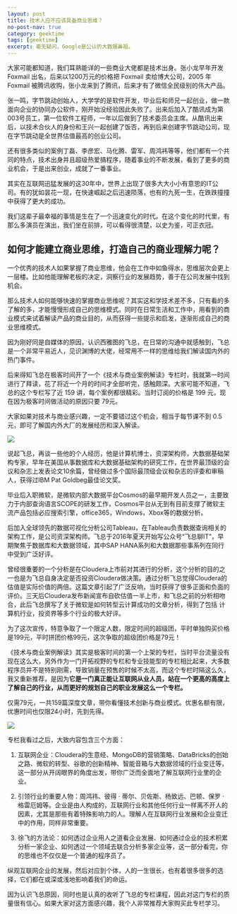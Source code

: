 ```yaml
---
layout: post
title: 技术人应不应该具备商业思维？
no-post-nav: true
category: geektime
tags: [geektime]
excerpt: 毫无疑问，Google是公认的大数据鼻祖。
---
```


​大家可能都知道，我们耳熟能详的一些商业大佬都是技术出身。张小龙早年开发 Foxmail 出名，后来以1200万元的价格把 Foxmail 卖给博大公司，2005 年 Foxmail 被腾讯收购，张小龙来到了腾讯，后来才有了微信全民级别的伟大产品。



张一鸣，字节跳动创始人，大学学的是软件开发，毕业后和师兄一起创业，做一款面向企业的协同办公软件，刚开始没经验因此失败了。出来后加入了酷讯成为第003号员工，第一位软件工程师，一年以后做到了技术委员会主席。从酷讯出来后，以技术合伙人的身份和王兴一起创建了饭否，再到后来创建字节跳动公司，现在字节跳动是全世界估值最高的创业公司。

还有很多类似的案例丁磊、李彦宏、马化腾、雷军、周鸿祎等等，他们都有一个共同的特点，技术出身并且超级热爱搞程序，随着事业的不断发展，看到了更多的商业机会，于是出来创业，成就了一番事业。


其实在互联网迅猛发展的这30年中，世界上出现了很多大大小小有意思的IT公司。有的犹如昙花一现，在快速崛起之后迅速陨落，也有的九死一生，在跌跌撞撞中获得了更大的成功。


我们这辈子最幸福的事情是生在了一个迅速变化的时代。在这个变化的时代里，有那么多演员在演出，我们坐在前排，可以看得很清楚，以史为鉴，可正衣冠。


## 如何才能建立商业思维，打造自己的商业理解力呢？



一个优秀的技术人如果掌握了商业思维，他会在工作中如鱼得水，思维层次会更上一层楼。比如他能理解老板的决定，洞察行业的发展趋势，善于在公司发展中找到机会。



那么技术人如何能够快速的掌握商业思维呢？其实这和学技术差不多，只有看的多了解的多，才能慢慢形成自己的思维模式。同时在日常生活和工作中，用看到的商业模式来试着解读产品的商业目的，从而获得一些提示和启发，逐渐形成自己的商业思维模式。



因为刚好同是自媒体的原因，认识西雅图的飞总，在日常的沟通中就感触到，飞总是一个非常平易近人，见识渊博的大佬，经常用不一样的思维给我们解读国内外的热门事件。


后来得知飞总在极客时间开了一个《技术与商业案例解读》专栏时，我就第一时间进行了拜读，花了将近一个月的时间才全部听完，感触颇深。大家可能不知道，飞总的这个专栏写了近 159 讲，每个案例都很精彩。当时订阅的价格是 199 元，现在因为极客时间做活动的原因只要 79元。


大家如果对技术与商业感兴趣，一定不要错过这个机会，相当于每节课不到 0.5 元，即可了解国内外大厂的发展经历和深入解读。


![](http://www.itmind.net/assets/images/2019/geektime/business01.jpg)


说起飞总，再谈一些他的个人经历，他是计算机博士，资深架构师，大数据基础架构专家，早年在美国从事数据库和大数据基础架构的研究工作，在世界最顶级的会议和杂志上发表论文10余篇，曾经做过多个国际最顶级会议和杂志的评委和审稿人，获得过IBM Pat Goldbeg最佳论文奖。


毕业后入职微软，是微软内部大数据平台Cosmos的最早期开发人员之一，主要致力于内部查询语言SCOPE的研发工作，Cosmos平台从无到有目前支撑了微软主流产品包括必应搜索引擎，office365，Windows，Xbox等的数据分析。


后加入全球领先的数据可视化分析公司Tableau，在Tableau负责数据查询相关的架构工作，是公司资深架构师。飞总于2016年夏天开始写公众号“飞总聊IT”，早期聚焦于数据库和大数据领域，其中SAP HANA系列和大数据那些事系列在同行中受到广泛好评。



曾经很重要的一个分析是在Cloudera上市前对其进行的分析，这个分析的目的之一也是为飞总自身决定是否投资Cloudera做决策。通过分析飞总觉得Cloudera的估值是实际价值的两倍。这篇文章引起了广泛反响，当时获得了很多正面和负面的评价。三天后Cloudera发布新闻宣布自砍估值一半上市，和飞总之前的分析相吻合，此后飞总撰写了关于微软是如何转型云计算成功的文章分析，得到了包括 计算机行业，投资界等多个行业的极大好评。



为了这次宣传，特意争取了一个限定人数，限定时间的超级团，平时单独购买价格是199元，平时拼团价格99元，这次争取的超级团价格是79元！



《技术与商业案例解读》其实是极客时间的第一个上架的专栏，当时平台流量没有现在这么大，另外作为一门开拓视野的专栏和专业技能型的专栏相比起来，大多数程序员并不是特别刚需，导致销量在预售的时候不太高，而这个专栏时隔这么久，我又重新推荐，是因为**它是一门真正能让互联网从业人员，站在一个更高的高度上了解自己的行业，从而更好的规划自己的职业发展这么一个专栏。**



仅需79元，一共159篇深度文章，带你看懂技术创新与商业模式。优惠名额有限，优惠时间也仅限24小时，先到先得。


![](http://www.itmind.net/assets/images/2019/geektime/business02.jpg)


专栏我看过之后，大致内容包含三个方面：


1. 互联网企业：Cloudera的生意经、MongoDB的营销策略、DataBricks的创始之路、微软的转型、谷歌的创新精神、智能音箱与大数据领域的行业变迁等，这一部分从开阔眼界的角度出发，带你广泛而全面地了解互联网行业里的企业。


2.  引领行业的重要人物：周鸿祎、彼得 · 蒂尔、贝佐斯、杨致远、巴顿、保罗 · 格雷厄姆等。企业是由人构成的，互联网行业和其他任何行业一样离不开人的因素，尤其是那些有着特殊影响力的人。理解人在互联网行业发展和企业变迁中的作用，同样非常重要。


3. 徐飞的方法论：如何透过企业用人之道看企业发展、如何通过企业的技术积累分析一家企业、如何透过一个领域去联合分析多家企业等，这一部分看完，你的思维也不仅仅是一个普通的程序员了。


纵观互联网企业的发展，然后对应到个体，人的一生很长，也有着很多很多的选择，它们都在或深或浅地影响着我们的命运。


因为认识飞总原因，同时也是认真的收听了飞总的专栏课程，因此对这门专栏的质量很有信心。如果大家对这方面感兴趣，我个人非常推荐大家购买此专栏学习。
